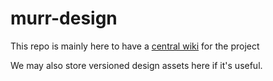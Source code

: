 # murr-design

This repo is mainly here to have a [central wiki](https://github.com/MultiUserRealityRenderer/murr-design/wiki) for the project

We may also store versioned design assets here if it's useful.
